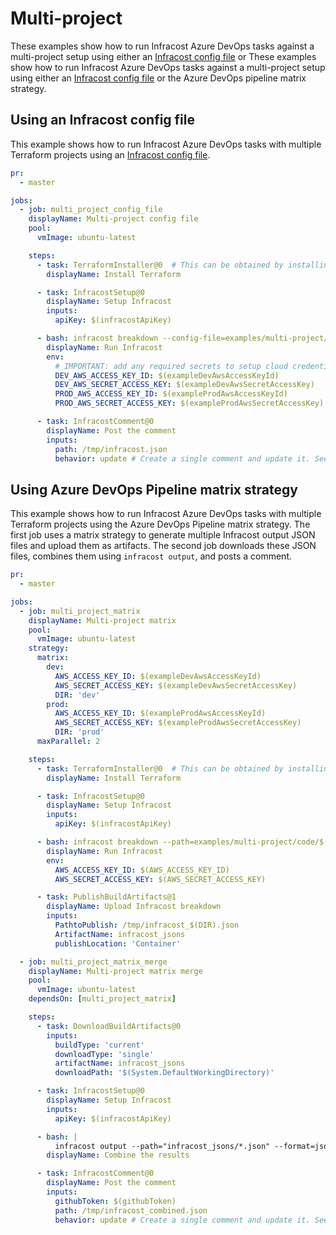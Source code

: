 # Multi-project

These examples show how to run Infracost Azure DevOps tasks against a multi-project setup using either an [Infracost config file](https://www.infracost.io/docs/multi_project/config_file) or These examples show how to run Infracost Azure DevOps tasks against a multi-project setup using either an [Infracost config file](https://www.infracost.io/docs/multi_project/config_file) or the Azure DevOps pipeline matrix strategy.

## Using an Infracost config file

This example shows how to run Infracost Azure DevOps tasks with multiple Terraform projects using an [Infracost config file](https://www.infracost.io/docs/multi_project/config_file).

[//]: <> (BEGIN EXAMPLE)
```yml
pr:
  - master

jobs:
  - job: multi_project_config_file
    displayName: Multi-project config file
    pool:
      vmImage: ubuntu-latest

    steps:
      - task: TerraformInstaller@0  # This can be obtained by installing the Microsoft Terraform extension: https://marketplace.visualstudio.com/items?itemName=ms-devlabs.custom-terraform-tasks
        displayName: Install Terraform

      - task: InfracostSetup@0
        displayName: Setup Infracost
        inputs:
          apiKey: $(infracostApiKey)

      - bash: infracost breakdown --config-file=examples/multi-project/code/infracost.yml --format=json --out-file=/tmp/infracost.json
        displayName: Run Infracost
        env:
          # IMPORTANT: add any required secrets to setup cloud credentials so Terraform can run
          DEV_AWS_ACCESS_KEY_ID: $(exampleDevAwsAccessKeyId)
          DEV_AWS_SECRET_ACCESS_KEY: $(exampleDevAwsSecretAccessKey)
          PROD_AWS_ACCESS_KEY_ID: $(exampleProdAwsAccessKeyId)
          PROD_AWS_SECRET_ACCESS_KEY: $(exampleProdAwsSecretAccessKey)

      - task: InfracostComment@0
        displayName: Post the comment
        inputs:
          path: /tmp/infracost.json
          behavior: update # Create a single comment and update it. See https://github.com/infracost/infracost-azure-devops#comment-options for other options
```
[//]: <> (END EXAMPLE)

## Using Azure DevOps Pipeline matrix strategy

This example shows how to run Infracost Azure DevOps tasks with multiple Terraform projects using the Azure DevOps Pipeline matrix strategy. The first job uses a matrix strategy to generate multiple Infracost output JSON files and upload them as artifacts. The second job downloads these JSON files, combines them using `infracost output`, and posts a comment.

[//]: <> (BEGIN EXAMPLE)
```yml
pr:
  - master

jobs:
  - job: multi_project_matrix
    displayName: Multi-project matrix
    pool:
      vmImage: ubuntu-latest
    strategy:
      matrix:
        dev:
          AWS_ACCESS_KEY_ID: $(exampleDevAwsAccessKeyId)
          AWS_SECRET_ACCESS_KEY: $(exampleDevAwsSecretAccessKey)
          DIR: 'dev'
        prod:
          AWS_ACCESS_KEY_ID: $(exampleProdAwsAccessKeyId)
          AWS_SECRET_ACCESS_KEY: $(exampleProdAwsSecretAccessKey)
          DIR: 'prod'
      maxParallel: 2

    steps:
      - task: TerraformInstaller@0  # This can be obtained by installing the Microsoft Terraform extension: https://marketplace.visualstudio.com/items?itemName=ms-devlabs.custom-terraform-tasks
        displayName: Install Terraform

      - task: InfracostSetup@0
        displayName: Setup Infracost
        inputs:
          apiKey: $(infracostApiKey)

      - bash: infracost breakdown --path=examples/multi-project/code/$(DIR) --format=json --out-file=/tmp/infracost_$(DIR).json
        displayName: Run Infracost
        env:
          AWS_ACCESS_KEY_ID: $(AWS_ACCESS_KEY_ID)
          AWS_SECRET_ACCESS_KEY: $(AWS_SECRET_ACCESS_KEY)

      - task: PublishBuildArtifacts@1
        displayName: Upload Infracost breakdown
        inputs:
          PathtoPublish: /tmp/infracost_$(DIR).json
          ArtifactName: infracost_jsons
          publishLocation: 'Container'

  - job: multi_project_matrix_merge
    displayName: Multi-project matrix merge
    pool:
      vmImage: ubuntu-latest
    dependsOn: [multi_project_matrix]

    steps:
      - task: DownloadBuildArtifacts@0
        inputs:
          buildType: 'current'
          downloadType: 'single'
          artifactName: infracost_jsons
          downloadPath: '$(System.DefaultWorkingDirectory)'

      - task: InfracostSetup@0
        displayName: Setup Infracost
        inputs:
          apiKey: $(infracostApiKey)

      - bash: |
          infracost output --path="infracost_jsons/*.json" --format=json --out-file=/tmp/infracost_combined.json
        displayName: Combine the results

      - task: InfracostComment@0
        displayName: Post the comment
        inputs:
          githubToken: $(githubToken)
          path: /tmp/infracost_combined.json
          behavior: update # Create a single comment and update it. See https://github.com/infracost/infracost-azure-devops#comment-options for other options
```
[//]: <> (END EXAMPLE)
